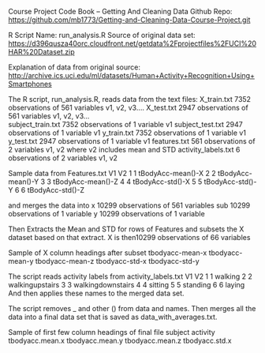 Course Project Code Book – Getting And Cleaning Data
Github Repo: https://github.com/mb1773/Getting-and-Cleaning-Data-Course-Project.git

R Script Name: run_analysis.R
Source of original data set: https://d396qusza40orc.cloudfront.net/getdata%2Fprojectfiles%2FUCI%20HAR%20Dataset.zip

Explanation of data from original source: http://archive.ics.uci.edu/ml/datasets/Human+Activity+Recognition+Using+Smartphones

The R script, run_analysis.R, reads data from the text files:
X_train.txt		7352 observations of 561 variables v1, v2, v3….
X_test.txt		2947 observations of 561 variables v1, v2, v3…		
subject_train.txt	7352 observations of 1 variable v1
subject_test.txt		2947 observations of 1 variable v1
y_train.txt		7352 observations of 1 variable v1
y_test.txt		2947 observations of 1 variable v1
features.txt		561 observations of 2 variables v1, v2 where v2 includes mean and STD
activity_labels.txt	6 observations of 2 variables v1, v2

Sample data from Features.txt
 	V1	V2
1	1	tBodyAcc-mean()-X
2	2	tBodyAcc-mean()-Y
3	3	tBodyAcc-mean()-Z
4	4	tBodyAcc-std()-X
5	5	tBodyAcc-std()-Y
6	6	tBodyAcc-std()-Z



and merges the data into
	x			10299 observations of 561 variables
	sub			10299 observations of 1 variable
	y			10299 observations of 1 variable

Then Extracts the Mean and STD for rows of Features and subsets the X dataset based on that extract.
X is then10299 observations of 66 variables

Sample of X column headings after subset
 	tbodyacc-mean-x	tbodyacc-mean-y	tbodyacc-mean-z	tbodyacc-std-x	tbodyacc-std-y

The script reads activity labels from activity_labels.txt
 	V1	V2
1	1	walking
2	2	walkingupstairs
3	3	walkingdownstairs
4	4	sitting
5	5	standing
6	6	laying
And then applies these names to the merged data set.

The script removes _ and other () from data and names.  Then merges all the data into a final data set that is saved as data_with_averages.txt.

Sample of first few column headings of final file
 	subject	activity	tbodyacc.mean.x	tbodyacc.mean.y	tbodyacc.mean.z	tbodyacc.std.x

